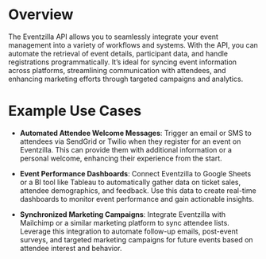 # Overview

The Eventzilla API allows you to seamlessly integrate your event management into a variety of workflows and systems. With the API, you can automate the retrieval of event details, participant data, and handle registrations programmatically. It’s ideal for syncing event information across platforms, streamlining communication with attendees, and enhancing marketing efforts through targeted campaigns and analytics.

# Example Use Cases

- **Automated Attendee Welcome Messages**: Trigger an email or SMS to attendees via SendGrid or Twilio when they register for an event on Eventzilla. This can provide them with additional information or a personal welcome, enhancing their experience from the start.

- **Event Performance Dashboards**: Connect Eventzilla to Google Sheets or a BI tool like Tableau to automatically gather data on ticket sales, attendee demographics, and feedback. Use this data to create real-time dashboards to monitor event performance and gain actionable insights.

- **Synchronized Marketing Campaigns**: Integrate Eventzilla with Mailchimp or a similar marketing platform to sync attendee lists. Leverage this integration to automate follow-up emails, post-event surveys, and targeted marketing campaigns for future events based on attendee interest and behavior.
